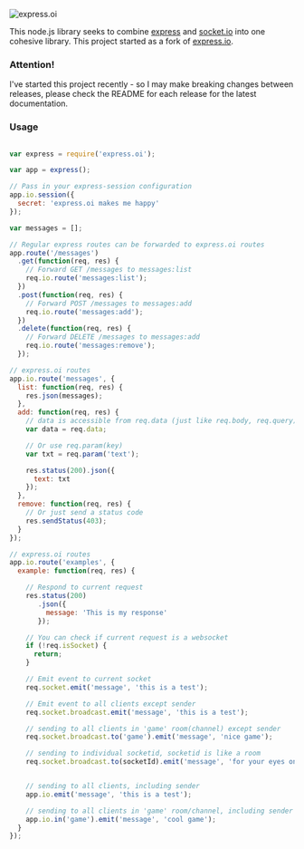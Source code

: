 ![express.oi](http://i.imgur.com/zzZLudd.png)

This node.js library seeks to combine [express](http://expressjs.com) and [socket.io](socket.io) into one cohesive library. This project started as a fork of [express.io](https://github.com/techpines/express.io).

### Attention!

I've started this project recently - so I may make breaking changes between releases, please check the README for each release for the latest documentation.

### Usage

```js

var express = require('express.oi');

var app = express();

// Pass in your express-session configuration
app.io.session({
  secret: 'express.oi makes me happy'
});

var messages = [];

// Regular express routes can be forwarded to express.oi routes
app.route('/messages')
  .get(function(req, res) {
    // Forward GET /messages to messages:list
    req.io.route('messages:list');
  })
  .post(function(req, res) {
    // Forward POST /messages to messages:add
    req.io.route('messages:add');
  })
  .delete(function(req, res) {
    // Forward DELETE /messages to messages:add
    req.io.route('messages:remove');
  });

// express.oi routes
app.io.route('messages', {
  list: function(req, res) {
    res.json(messages);
  },
  add: function(req, res) {
    // data is accessible from req.data (just like req.body, req.query)
    var data = req.data;

    // Or use req.param(key)
    var txt = req.param('text');

    res.status(200).json({
      text: txt
    });
  },
  remove: function(req, res) {
    // Or just send a status code
    res.sendStatus(403);
  }
});

// express.oi routes
app.io.route('examples', {
  example: function(req, res) {

    // Respond to current request
    res.status(200)
       .json({
         message: 'This is my response'
       });

    // You can check if current request is a websocket
    if (!req.isSocket) {
      return;
    }

    // Emit event to current socket
    req.socket.emit('message', 'this is a test');

    // Emit event to all clients except sender
    req.socket.broadcast.emit('message', 'this is a test');

    // sending to all clients in 'game' room(channel) except sender
    req.socket.broadcast.to('game').emit('message', 'nice game');

    // sending to individual socketid, socketid is like a room
    req.socket.broadcast.to(socketId).emit('message', 'for your eyes only');


    // sending to all clients, including sender
    app.io.emit('message', 'this is a test');

    // sending to all clients in 'game' room/channel, including sender
    app.io.in('game').emit('message', 'cool game');
  }
});

```
